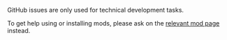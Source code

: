 GitHub issues are only used for technical development tasks.

To get help using or installing mods, please ask on the [relevant mod
page](https://www.nexusmods.com/stardewvalley/users/1552317?tab=user+files) instead.
